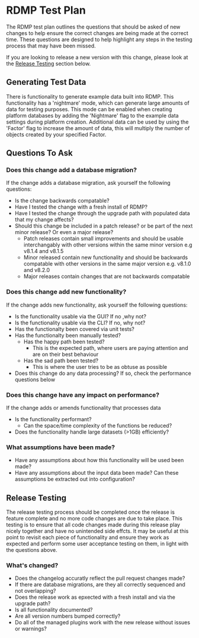# RDMP Test Plan
The RDMP test plan outlines the questions that should be asked of new changes to help ensure the correct changes are being made at the correct time.
These questions are designed to help highlight any steps in the testing process that may have been missed.

If you are looking to release a new version with this change, please look at the [Release Testing](#release_testing) section below.

## Generating Test Data
There is functionality to generate example data built into RDMP. This functionality has a 'nightmare' mode, which can generate large amounts of data for testing purposes.
This mode can be enabled when creating platform databases by adding the 'Nightmare' flag to the example data settings during platform creation.
Additional data can be used by using the 'Factor' flag to increase the amount of data, this will multiply the number of objects created by your specified Factor.

## Questions To Ask
### Does this change add a database migration?
If the change adds a database migration, ask yourself the following questions:
* Is the change backwards compatable?
* Have I tested the change with a fresh install of RDMP?
* Have I tested the change through the upgrade path with populated data that my change affects?
* Should this change be included in a patch release? or be part of the next minor release? Or even a major release?
    * Patch releases contain small improvements and should be usable interchangably with other versions within the same minor version e.g v8.1.4 and v8.1.5
    * Minor released contain new functionality and should be backwards compatable with other versions in the same major version e.g. v8.1.0 and v8.2.0
    * Major releases contain changes that are not backwards compatable

### Does this change add new functionality?
If the change adds new functionality, ask yourself the following questions:
* Is the functionality usable via the GUI? If no ,why not?
* Is the functionality usable via the CLI? If no, why not?
* Has the functionalty been covered via unit tests?
* Has the functionalty been manually tested?
    * Has the happy path been tested?
        * This is the expected path, where users are paying attention and are on their best behaviour
    * Has the sad path been tested?
        * This is where the user tries to be as obtuse as possible
* Does this change do any data processing? If so, check the performance questions below

### Does this change have any impact on performance?
If the change adds or amends functionality that processes data
* Is the functionality performant?
    * Can the space/time complexity of the functions be reduced? 
* Does the functionality handle large datasets (>1GB) efficiently?


### What assumptions have been made?
* Have any assumptions about how this functionality will be used been made?
* Have any assumptions about the input data been made? Can these assumptions be extracted out into configuration?

## <a name="release_testing"></a>Release Testing
The release testing process should be completed once the release is feature complete and no more code changes are due to take place.
This testing is to ensure that all code changes made during this release play nicely together and have no unintended side effcts.
It may be useful at this point to revisit each piece of functionality and ensure they work as expected and perform some user acceptance testing on them, in light with the questions above.
### What's changed?
* Does the changelog accuratly reflect the pull request changes made?
* If there are database migrations, are they all correctly sequenced and not overlapping?
* Does the release work as epxected with a fresh install and via the upgrade path?
* Is all functionality documented?
* Are all version numbers bumped correctly?
* Do all of the managed plugins work with the new release without issues or warnings?